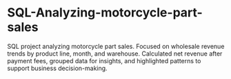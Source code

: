 # SQL-Analyzing-motorcycle-part-sales
SQL project analyzing motorcycle part sales. Focused on wholesale revenue trends by product line, month, and warehouse. Calculated net revenue after payment fees, grouped data for insights, and highlighted patterns to support business decision-making.
